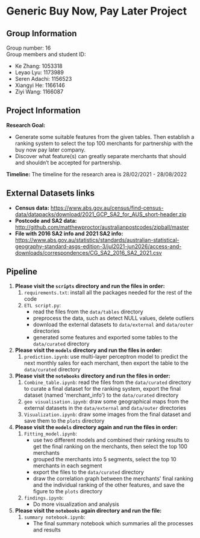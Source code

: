 # Generic Buy Now, Pay Later Project

## Group Information
Group number: 16 <br />
Group members and student ID:
- Ke Zhang: 1053318
- Leyao Lyu: 1173989
- Seren Adachi: 1156523
- Xiangyi He: 1166146
- Ziyi Wang: 1166087

## Project Information
**Research Goal:** 
- Generate some suitable features from the given tables. Then establish a ranking system to select the top 100 merchants for partnership with the buy now pay later company. 
- Discover what feature(s) can greatly separate merchants that should and shouldn’t be accepted for partnership.

**Timeline:** The timeline for the research area is 28/02/2021 - 28/08/2022

## External Datasets links
- **Census data:** https://www.abs.gov.au/census/find-census-data/datapacks/download/2021_GCP_SA2_for_AUS_short-header.zip
- **Postcode and SA2 data:** http://github.com/matthewproctor/australianpostcodes/zipball/master
- **File with 2016 SA2 info and 2021 SA2 info:** https://www.abs.gov.au/statistics/standards/australian-statistical-geography-standard-asgs-edition-3/jul2021-jun2026/access-and-downloads/correspondences/CG_SA2_2016_SA2_2021.csv

## Pipeline
1. **Please visit the `scripts` directory and run the files in order:**
    1. `requirements.txt`: install all the packages needed for the rest of the code
    2. `ETL script.py`: 
        - read the files from the `data/tables` directory
        - preprocess the data, such as detect NULL values, delete outliers
        - download the external datasets to `data/external` and `data/outer` directories
        - generated some features and exported some tables to the `data/curated` directory
2. **Please visit the `models` directory and run the files in order:**
    1. `prediction.ipynb`: use multi-layer perceptron model to predict the next monthly sales for each merchant, then export the table to the `data/curated` directory 
3. **Please visit the `notebooks` directory and run the files in order:**
    1. `Combine_table.ipynb`: read the files from the `data/curated` directory to curate a final dataset for the ranking system, export the final dataset (named 'merchant_info') to the `data/curated` directory
    2. `geo visualisation.ipynb`: draw some geographical maps from the external datasets in the `data/external` and `data/outer` directories
    3. `Visualization.ipynb`: draw some images from the final dataset and save them to the `plots` directory <br />
4. **Please visit the `models` directory again and run the files in order:**
    1. `Fitting_model.ipynb`: 
        - use two different models and combined their ranking results to get the final ranking on the merchants, then select the top 100 merchants
        - grouped the merchants into 5 segments, select the top 10 merchants in each segment
        - export the files to the `data/curated` directory
        - draw the correlation graph between the merchants' final ranking and the individual ranking of the other features, and save the figure to the `plots` directory
    2. `findings.ipynb`:
        - Do more visualization and analysis
5. **Please visit the `notebooks` again directory and run the file:**
    1. `summary notebook.ipynb`:
        - The final summary notebook which summaries all the processes and results

